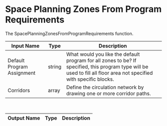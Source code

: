 

# Space Planning Zones From Program Requirements

The SpacePlanningZonesFromProgramRequirements function.

|Input Name|Type|Description|
|---|---|---|
|Default Program Assignment|string|What would you like the default program for all zones to be? If specified, this program type will be used to fill all floor area not specified with specific blocks.|
|Corridors|array|Define the circulation network by drawing one or more corridor paths.|


<br>

|Output Name|Type|Description|
|---|---|---|

